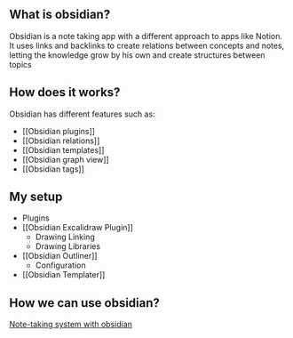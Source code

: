## What is obsidian?
Obsidian is a note taking app with a different approach to apps like Notion. It uses links and backlinks to create relations between concepts and notes, letting the knowledge grow by his own and create structures between topics

## How does it works?
Obsidian has different features such as:

- [[Obsidian plugins]]
- [[Obsidian relations]]
- [[Obsidian templates]]
- [[Obsidian graph view]]
- [[Obsidian tags]]

## My setup
- Plugins
- [[Obsidian Excalidraw Plugin]]
	- Drawing Linking
	- Drawing Libraries
- [[Obsidian Outliner]]
	- Configuration
- [[Obsidian Templater]]

## How we can use obsidian?

[Note-taking system with obsidian](https://www.youtube.com/watch?v=E6ySG7xYgjY&list=WL&index=9&t=338s)
